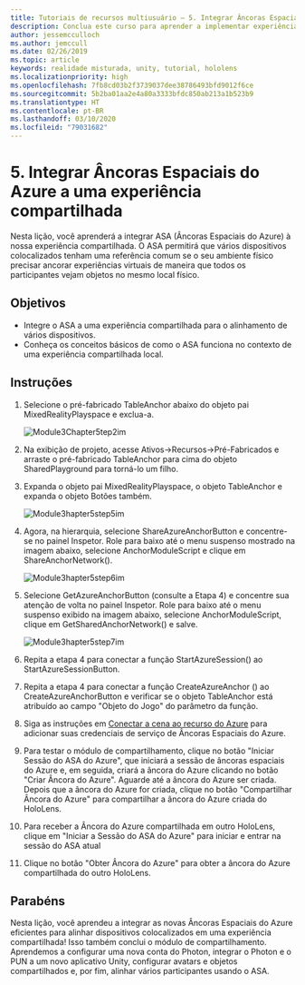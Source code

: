 ```yaml
---
title: Tutoriais de recursos multiusuário – 5. Integrar Âncoras Espaciais do Azure a uma experiência compartilhada
description: Conclua este curso para aprender a implementar experiências compartilhadas de vários usuários em um aplicativo do HoloLens 2.
author: jessemcculloch
ms.author: jemccull
ms.date: 02/26/2019
ms.topic: article
keywords: realidade misturada, unity, tutorial, hololens
ms.localizationpriority: high
ms.openlocfilehash: 7fb8cd03b2f3739037dee38786493bfd9012f6ce
ms.sourcegitcommit: 5b2ba01aa2e4a80a3333bfdc850ab213a1b523b9
ms.translationtype: HT
ms.contentlocale: pt-BR
ms.lasthandoff: 03/10/2020
ms.locfileid: "79031682"
---
```

# <a name="5-integrating-azure-spatial-anchors-into-a-shared-experience"></a>5. Integrar Âncoras Espaciais do Azure a uma experiência compartilhada

Nesta lição, você aprenderá a integrar ASA (Âncoras Espaciais do Azure) à nossa experiência compartilhada. O ASA permitirá que vários dispositivos colocalizados tenham uma referência comum se o seu ambiente físico precisar ancorar experiências virtuais de maneira que todos os participantes vejam objetos no mesmo local físico.

## <a name="objectives"></a>Objetivos

* Integre o ASA a uma experiência compartilhada para o alinhamento de vários dispositivos.
* Conheça os conceitos básicos de como o ASA funciona no contexto de uma experiência compartilhada local.

## <a name="instructions"></a>Instruções

1. Selecione o pré-fabricado TableAnchor abaixo do objeto pai MixedRealityPlayspace e exclua-a.

    ![Module3Chapter5tep2im](images/module3chapter5step2im.PNG)

2. Na exibição de projeto, acesse Ativos->Recursos->Pré-Fabricados e arraste o pré-fabricado TableAnchor para cima do objeto SharedPlayground para torná-lo um filho.

3. Expanda o objeto pai MixedRealityPlayspace, o objeto TableAnchor e expanda o objeto Botões também.

    ![Module3hapter5step5im](images/module3chapter5step5im.PNG)

4. Agora, na hierarquia, selecione ShareAzureAnchorButton e concentre-se no painel Inspetor. Role para baixo até o menu suspenso mostrado na imagem abaixo, selecione AnchorModuleScript e clique em ShareAnchorNetwork().

    ![Module3hapter5step6im](images/module3chapter5step6im.PNG)

5. Selecione GetAzureAnchorButton (consulte a Etapa 4) e concentre sua atenção de volta no painel Inspetor. Role para baixo até o menu suspenso exibido na imagem abaixo, selecione AnchorModuleScript, clique em GetSharedAnchorNetwork() e salve.

    ![Module3hapter5step7im](images/module3chapter5step7im.PNG)

6. Repita a etapa 4 para conectar a função StartAzureSession() ao StartAzureSessionButton.

7. Repita a etapa 4 para conectar a função CreateAzureAnchor () ao CreateAzureAnchorButton e verificar se o objeto TableAnchor está atribuído ao campo "Objeto do Jogo" do parâmetro da função.

8. Siga as instruções em [Conectar a cena ao recurso do Azure](mrlearning-asa-ch1.md#4-connect-the-scene-to-the-azure-resource) para adicionar suas credenciais de serviço de Âncoras Espaciais do Azure.

9. Para testar o módulo de compartilhamento, clique no botão "Iniciar Sessão do ASA do Azure", que iniciará a sessão de âncoras espaciais do Azure e, em seguida, criará a âncora do Azure clicando no botão "Criar Âncora do Azure". Aguarde até a âncora do Azure ser criada. Depois que a âncora do Azure for criada, clique no botão "Compartilhar Âncora do Azure" para compartilhar a âncora do Azure criada do HoloLens.

10. Para receber a Âncora do Azure compartilhada em outro HoloLens, clique em "Iniciar a Sessão do ASA do Azure" para iniciar e entrar na sessão do ASA atual

11. Clique no botão "Obter Âncora do Azure" para obter a âncora do Azure compartilhada do outro HoloLens.

## <a name="congratulations"></a>Parabéns

Nesta lição, você aprendeu a integrar as novas Âncoras Espaciais do Azure eficientes para alinhar dispositivos colocalizados em uma experiência compartilhada! Isso também conclui o módulo de compartilhamento. Aprendemos a configurar uma nova conta do Photon, integrar o Photon e o PUN a um novo aplicativo Unity, configurar avatars e objetos compartilhados e, por fim, alinhar vários participantes usando o ASA.
